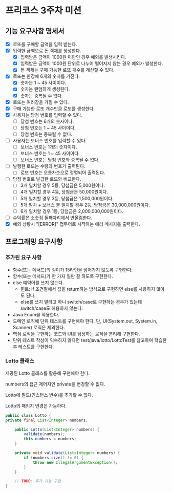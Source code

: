# 프리코스 3주차 미션

## 기능 요구사항 명세서

- [X] 로또를 구매할 금액을 입력 받는다.
- [X] 입력한 금액으로 돈 객체를 생성한다.
    - [X] 입력받은 금액이 1000원 미만인 경우 예외를 발생시킨다.
    - [X] 입력받은 금액이 1000원 단위로 나누어 떨어지지 않는 경우 예외가 발생한다.
    - [X] 돈 객체는 구매 가능한 로또 개수를 계산할 수 있다.
- [X] 로또는 한장에 6개의 숫자를 가진다.
    - [X] 숫자는 1 ~ 45 사이이다.
    - [X] 숫자는 랜덤하게 생성된다.
    - [X] 숫자는 중복될 수 없다.
- [X] 로또는 여러장을 가질 수 있다.
- [X] 구매 가능한 로또 개수만큼 로또를 생성한다.
- [X] 사용자는 당첨 번호를 입력할 수 있다.
    - [ ] 당첨 번호는 6개의 숫자이다.
    - [ ] 당첨 번호는 1 ~ 45 사이이다.
    - [ ] 당첨 번호는 중복될 수 없다.
- [ ] 사용자는 보너스 번호를 입력할 수 있다.
    - [ ] 보너스 번호는 1개의 숫자이다.
    - [ ] 보너스 번호는 1 ~ 45 사이이다.
    - [ ] 보너스 번호는 당첨 번호와 중복될 수 없다.
- [ ] 발행한 로또는 수량과 번호가 출력된다.
  - [ ] 로또 번호는 오름차순으로 정렬되어 출력된다.
- [ ] 당첨 번호로 발급한 로또와 비교한다.
    - [ ] 3개 일치할 경우 5등, 당첨금은 5,000원이다.
    - [ ] 4개 일치할 경우 4등, 당첨금은 50,000원이다.
    - [ ] 5개 일치할 경우 3등, 당첨금은 1,500,000원이다.
    - [ ] 5개 일치 + 보너스 볼 일치할 경우 2등, 당첨금은 30,000,000원이다.
    - [ ] 6개 일치할 경우 1등, 당첨금은 2,000,000,000원이다.
- [ ] 수익률은 소숫점 둘째자리에서 반올림한다.
- [X] 예외 상황시 "[ERROR]" 접두어로 시작하는 에러 메시지를 출력한다.

## 프로그래밍 요구사항

### 추가된 요구 사항
- 함수(또는 메서드)의 길이가 15라인을 넘어가지 않도록 구현한다.
- 함수(또는 메서드)가 한 가지 일만 잘 하도록 구현한다.
- else 예약어를 쓰지 않는다.
    - 힌트: if 조건절에서 값을 return하는 방식으로 구현하면 else를 사용하지 않아도 된다.
    - else를 쓰지 말라고 하니 switch/case로 구현하는 경우가 있는데 switch/case도 허용하지 않는다.
- Java Enum을 적용한다.
- 도메인 로직에 단위 테스트를 구현해야 한다. 단, UI(System.out, System.in, Scanner) 로직은 제외한다.
- 핵심 로직을 구현하는 코드와 UI를 담당하는 로직을 분리해 구현한다.
- 단위 테스트 작성이 익숙하지 않다면 test/java/lotto/LottoTest를 참고하여 학습한 후 테스트를 구현한다.

### Lotto 클래스
제공된 Lotto 클래스를 활용해 구현해야 한다.

numbers의 접근 제어자인 private을 변경할 수 없다.

Lotto에 필드(인스턴스 변수)를 추가할 수 없다.

Lotto의 패키지 변경은 가능하다.

```java
public class Lotto {
private final List<Integer> numbers;

    public Lotto(List<Integer> numbers) {
        validate(numbers);
        this.numbers = numbers;
    }

    private void validate(List<Integer> numbers) {
        if (numbers.size() != 6) {
            throw new IllegalArgumentException();
        }
    }

    // TODO: 추가 기능 구현
}
```


